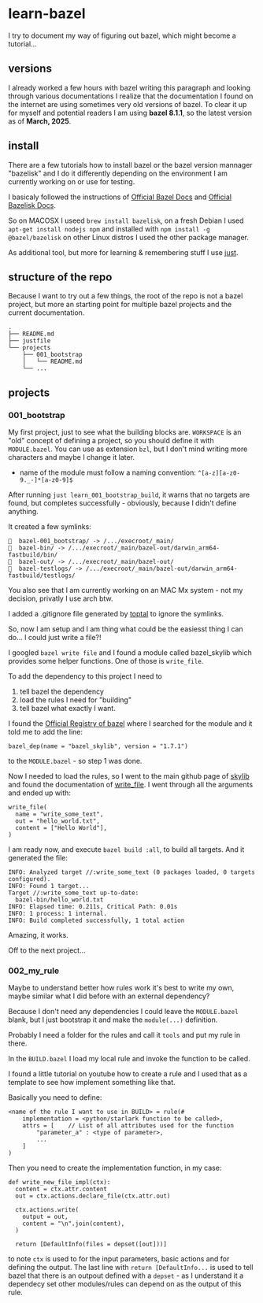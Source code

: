 # learn-bazel

I try to document my way of figuring out bazel, which might become a tutorial...


## versions

I already worked a few hours with bazel writing this paragraph and looking 
through various documentations I realize that the documentation I found on the 
internet are using sometimes very old versions of bazel. To clear it up for
myself and potential readers I am using **bazel 8.1.1**, so the latest version
as of **March, 2025**.


## install

There are a few tutorials how to install bazel or the bazel version mannager
"bazelisk" and I do it differently depending on the environment I am 
currently working on or use for testing.

I basicaly followed the instructions of 
[Official Bazel Docs](https://bazel.build/install) and 
[Official Bazelisk Docs](https://github.com/bazelbuild/bazelisk?tab=readme-ov-file#installation).

So on MACOSX I useed `brew install bazelisk`, on a fresh Debian I used 
`apt-get install nodejs npm` and installed with `npm install -g @bazel/bazelisk`
on other Linux distros I used the other package manager.

As additional tool, but more for learning & remembering stuff I use 
[just](https://github.com/casey/just?tab=readme-ov-file#packages).


## structure of the repo

Because I want to try out a few things, the root of the repo is not a bazel
project, but more an starting point for multiple bazel projects and the current
documentation.

```
.
├── README.md
├── justfile
└── projects
    ├── 001_bootstrap
    │   └── README.md
    └── ...
```


## projects


### 001_bootstrap

My first project, just to see what the building blocks are.
`WORKSPACE` is an "old" concept of defining a project, so you should define 
it with `MODULE.bazel`. You can use as extension `bzl`, but I don't mind writing
more characters and maybe I change it later.

- name of the module must follow a naming convention: `^[a-z][a-z0-9._-]*[a-z0-9]$`

After running `just learn_001_bootstrap_build`, it warns that no targets are
found, but completes successfully - obviously, because I didn't define anything.

It created a few symlinks:
```
  bazel-001_bootstrap/ -> /.../execroot/_main/
  bazel-bin/ -> /.../execroot/_main/bazel-out/darwin_arm64-fastbuild/bin/
  bazel-out/ -> /.../execroot/_main/bazel-out/
  bazel-testlogs/ -> /.../execroot/_main/bazel-out/darwin_arm64-fastbuild/testlogs/
```
You also see that I am currently working on an MAC Mx system - not my decision,
privatly I use arch btw.

I added a .gitignore file generated by [toptal](https://www.toptal.com/developers/gitignore/api/bazel)
to ignore the symlinks.

So, now I am setup and I am thing what could be the easiesst thing I can do...
I could just write a file?!

I googled `bazel write file` and I found a module called bazel_skylib which 
provides some helper functions. One of those is `write_file`.

To add the dependency to this project I need to
1. tell bazel the dependency
2. load the rules I need for "building"
3. tell bazel what exactly I want.

I found the [Official Registry of bazel](https://registry.bazel.build/all-modules)
where I searched for the module and it told me to add the line:
```
bazel_dep(name = "bazel_skylib", version = "1.7.1")
```
to the `MODULE.bazel` - so step 1 was done.

Now I needed to load the rules, so I went to the main github page of 
[skylib](https://github.com/bazelbuild/bazel-skylib) and found the documentation
of [write_file](https://github.com/bazelbuild/bazel-skylib/blob/main/docs/write_file_doc.md).
I went through all the arguments and ended up with:
```
write_file(
  name = "write_some_text", 
  out = "hello_world.txt", 
  content = ["Hello World"],
)
```

I am ready now, and execute `bazel build :all`, to build all targets.
And it generated the file:
```
INFO: Analyzed target //:write_some_text (0 packages loaded, 0 targets configured).
INFO: Found 1 target...
Target //:write_some_text up-to-date:
  bazel-bin/hello_world.txt
INFO: Elapsed time: 0.211s, Critical Path: 0.01s
INFO: 1 process: 1 internal.
INFO: Build completed successfully, 1 total action
```

Amazing, it works.

Off to the next project...


### 002_my_rule

Maybe to understand better how rules work it's best to write my own,
maybe similar what I did before with an external dependency?

Because I don't need any dependencies I could leave the `MODULE.bazel` blank,
but I just bootstrap it and make the `module(...)` definition.

Probably I need a folder for the rules and call it `tools` and put my rule in there.

In the `BUILD.bazel` I load my local rule and invoke the function to be called.

I found a little tutorial on youtube how to create a rule and I used that as
a template to see how implement something like that.

Basically you need to define:
```
<name of the rule I want to use in BUILD> = rule(#
    implementation = <python/starlark function to be called>,
    attrs = [    // List of all attributes used for the function
        "parameter_a" : <type of parameter>,
        ...
    ]
)
```

Then you need to create the implementation function, in my case:
```
def write_new_file_impl(ctx):
  content = ctx.attr.content
  out = ctx.actions.declare_file(ctx.attr.out)

  ctx.actions.write(
    output = out,
    content = "\n".join(content),
  )

  return [DefaultInfo(files = depset([out]))]
```

to note `ctx` is used to for the input parameters, basic actions and for defining
the output. The last line with `return [DefaultInfo...` is used to tell bazel 
that there is an outpout defined with a `depset` - as I understand it a 
dependecy set other modules/rules can depend on as the output of this rule.



